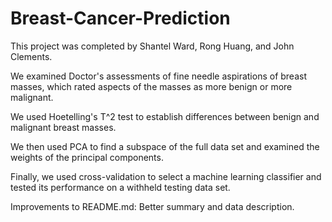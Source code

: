 # Breast-Cancer-Prediction

This project was completed by Shantel Ward, Rong Huang, and John Clements. 

We examined Doctor's assessments of fine needle aspirations of breast masses, which rated aspects of the masses as more benign or more malignant. 

We used Hoetelling's T^2 test to establish differences between benign and malignant breast masses. 

We then used PCA to find a subspace of the full data set and examined the weights of the principal components.

Finally, we used cross-validation to select a machine learning classifier and tested its performance on a withheld testing data set.

Improvements to README.md: Better summary and data description.
